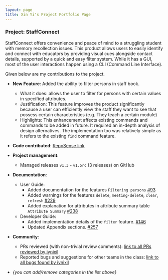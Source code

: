 ```yaml
---
layout: page
title: Xin Yi's Project Portfolio Page
---
```


### Project: StaffConnect

StaffConnect offers convenience and peace of mind to a struggling student with memory recollection issues. This product allows users to easily identify and connect with educators by providing visual cues alongside contact details, supported by a quick and easy filter system. While it has a GUI, most of the user interactions happen using a CLI (Command Line Interface).

Given below are my contributions to the project.

* **New Feature**: Added the ability to filter persons in staff book.
  * What it does: allows the user to filter for persons with certain values in specified attributes.
  * Justification: This feature improves the product significantly because a user can efficiently view the staff they want to see that possess certain characteristics (e.g. They teach a certain module)
  * Highlights: This enhancement affects existing commands and commands to be added in future. It required an in-depth analysis of design alternatives. The implementation too was relatively simple as it refers to the existing `find` command feature.

* **Code contributed**: [RepoSense link](https://nus-cs2103-ay2324s2.github.io/tp-dashboard/?search=iynixil&breakdown=true&sort=groupTitle%20dsc&sortWithin=title&since=2024-02-23&timeframe=commit&mergegroup=&groupSelect=groupByRepos&checkedFileTypes=docs~functional-code~test-code~other)

* **Project management**:
  * Managed releases `v1.3` - `v1.5rc` (3 releases) on GitHub

* **Documentation**:
  * User Guide:
    * Added documentation for the features `Filtering persons` [\#93](https://github.com/AY2324S2-CS2103-F08-3/tp/pull/93)
    * Added warnings for the features `delete`, `meeting-delete`, `clear`, `refresh` [\#229](https://github.com/AY2324S2-CS2103-F08-3/tp/pull/229)
    * Added explanation for attributes in attribute summary table `Attribute Summary` [\#238](https://github.com/AY2324S2-CS2103-F08-3/tp/pull/238)
  * Developer Guide:
    * Added implementation details of the `filter` feature. [\#146](https://github.com/AY2324S2-CS2103-F08-3/tp/pull/146)
    * Updated Appendix sections. [\#257](https://github.com/AY2324S2-CS2103-F08-3/tp/pull/257)

* **Community**:
  * PRs reviewed (with non-trivial review comments): [link to all PRs reviewed by iynixil](https://github.com/AY2324S2-CS2103-F08-3/tp/pulls?q=is%3Apr+reviewed-by%3Aiynixil)
  * Reported bugs and suggestions for other teams in the class: [link to all bugs found by iynixil](https://github.com/AY2324S2-CS2103T-W08-1/tp/issues?q=is%3Aissue+ped%2Fiynixil)

* _{you can add/remove categories in the list above}_
